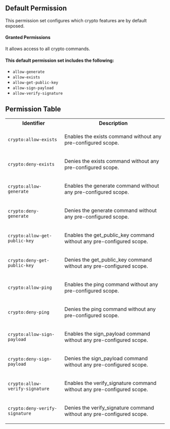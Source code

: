 ## Default Permission

This permission set configures which
crypto features are by default exposed.

#### Granted Permissions

It allows access to all crypto commands.


#### This default permission set includes the following:

- `allow-generate`
- `allow-exists`
- `allow-get-public-key`
- `allow-sign-payload`
- `allow-verify-signature`

## Permission Table

<table>
<tr>
<th>Identifier</th>
<th>Description</th>
</tr>


<tr>
<td>

`crypto:allow-exists`

</td>
<td>

Enables the exists command without any pre-configured scope.

</td>
</tr>

<tr>
<td>

`crypto:deny-exists`

</td>
<td>

Denies the exists command without any pre-configured scope.

</td>
</tr>

<tr>
<td>

`crypto:allow-generate`

</td>
<td>

Enables the generate command without any pre-configured scope.

</td>
</tr>

<tr>
<td>

`crypto:deny-generate`

</td>
<td>

Denies the generate command without any pre-configured scope.

</td>
</tr>

<tr>
<td>

`crypto:allow-get-public-key`

</td>
<td>

Enables the get_public_key command without any pre-configured scope.

</td>
</tr>

<tr>
<td>

`crypto:deny-get-public-key`

</td>
<td>

Denies the get_public_key command without any pre-configured scope.

</td>
</tr>

<tr>
<td>

`crypto:allow-ping`

</td>
<td>

Enables the ping command without any pre-configured scope.

</td>
</tr>

<tr>
<td>

`crypto:deny-ping`

</td>
<td>

Denies the ping command without any pre-configured scope.

</td>
</tr>

<tr>
<td>

`crypto:allow-sign-payload`

</td>
<td>

Enables the sign_payload command without any pre-configured scope.

</td>
</tr>

<tr>
<td>

`crypto:deny-sign-payload`

</td>
<td>

Denies the sign_payload command without any pre-configured scope.

</td>
</tr>

<tr>
<td>

`crypto:allow-verify-signature`

</td>
<td>

Enables the verify_signature command without any pre-configured scope.

</td>
</tr>

<tr>
<td>

`crypto:deny-verify-signature`

</td>
<td>

Denies the verify_signature command without any pre-configured scope.

</td>
</tr>
</table>
